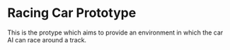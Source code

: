 # Racing Car Prototype

This is the protype which aims to provide an environment in which the car AI can race around a track.
